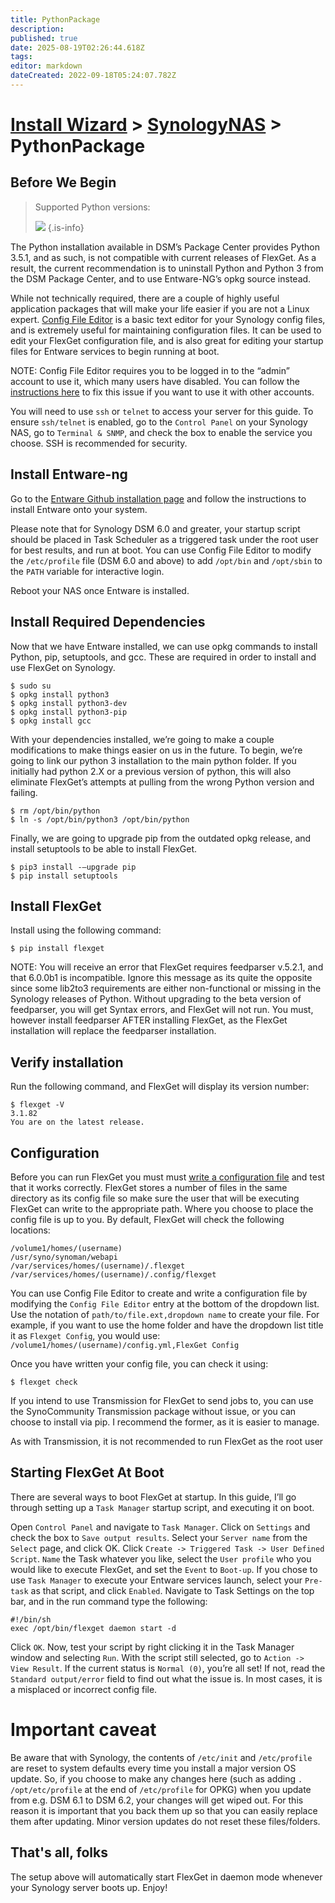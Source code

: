 ```yaml
---
title: PythonPackage
description: 
published: true
date: 2025-08-19T02:26:44.618Z
tags: 
editor: markdown
dateCreated: 2022-09-18T05:24:07.782Z
---
```


# [Install Wizard](/InstallWizard) > [SynologyNAS](/InstallWizard/SynologyNAS) > PythonPackage

## Before We Begin

 > Supported Python versions:
 >
 > ![](https://img.shields.io/pypi/pyversions/flexget?style=for-the-badge&logo=pypi&logoColor=rgb(0%2C%2047%2C%20167)&color=rgb(0%2C%2047%2C%20167))
 {.is-info}

The Python installation available in DSM’s Package Center provides Python 3.5.1, and as such, is not compatible with current releases of FlexGet. As a result, the current recommendation is to uninstall Python and Python 3 from the DSM Package Center, and to use Entware-NG’s opkg source instead.

While not technically required, there are a couple of highly useful application packages that will make your life easier if you are not a Linux expert. [Config File Editor](www.mertymade.com/pkg/20110919/ConfigFileEditor-noarch-14.spk) is a basic text editor for your Synology config files, and is extremely useful for maintaining configuration files. It can be used to edit your FlexGet configuration file, and is also great for editing your startup files for Entware services to begin running at boot.

NOTE: Config File Editor requires you to be logged in to the “admin” account to use it, which many users have disabled. You can follow the [instructions here](https://community.synology.com/enu/forum/17/post/56615?page=5&sort=oldest) to fix this issue if you want to use it with other accounts.

You will need to use `ssh` or `telnet` to access your server for this guide. To ensure `ssh/telnet` is enabled, go to the `Control Panel` on your Synology NAS, go to `Terminal & SNMP`, and check the box to enable the service you choose. SSH is recommended for security.


## Install Entware-ng

Go to the [Entware Github installation page](https://github.com/Entware/Entware-ng/wiki/Install-on-Synology-NAS) and follow the instructions to install Entware onto your system.

Please note that for Synology DSM 6.0 and greater, your startup script should be placed in Task Scheduler as a triggered task under the root user for best results, and run at boot. You can use Config File Editor to modify the `/etc/profile` file (DSM 6.0 and above) to add `/opt/bin` and `/opt/sbin` to the `PATH` variable for interactive login.

Reboot your NAS once Entware is installed.


## Install Required Dependencies

Now that we have Entware installed, we can use opkg commands to install Python, pip, setuptools, and gcc. These are required in order to install and use FlexGet on Synology.
```
$ sudo su
$ opkg install python3
$ opkg install python3-dev
$ opkg install python3-pip
$ opkg install gcc
```

With your dependencies installed, we’re going to make a couple modifications to make things easier on us in the future. To begin, we’re going to link our python 3 installation to the main python folder. If you initially had python 2.X or a previous version of python, this will also eliminate FlexGet’s attempts at pulling from the wrong Python version and failing.
```
$ rm /opt/bin/python
$ ln -s /opt/bin/python3 /opt/bin/python
```
Finally, we are going to upgrade pip from the outdated opkg release, and install setuptools to be able to install FlexGet.
```
$ pip3 install -–upgrade pip
$ pip install setuptools
```
## Install FlexGet

Install using the following command:
```
$ pip install flexget
```
NOTE: You will receive an error that FlexGet requires feedparser v.5.2.1, and that 6.0.0b1 is incompatible. Ignore this message as its quite the opposite since some lib2to3 requirements are either non-functional or missing in the Synology releases of Python. Without upgrading to the beta version of feedparser, you will get Syntax errors, and FlexGet will not run. You must, however install feedparser AFTER installing FlexGet, as the FlexGet installation will replace the feedparser installation.


## Verify installation
Run the following command, and FlexGet will display its version number:

```
$ flexget -V
3.1.82
You are on the latest release.
```

## Configuration
Before you can run FlexGet you must must [write a configuration file](https://flexget.com/Configuration) and test that it works correctly. FlexGet stores a number of files in the same directory as its config file so make sure the user that will be executing FlexGet can write to the appropriate path. Where you choose to place the config file is up to you. By default, FlexGet will check the following locations:
```
/volume1/homes/(username)
/usr/syno/synoman/webapi
/var/services/homes/(username)/.flexget
/var/services/homes/(username)/.config/flexget
```
You can use Config File Editor to create and write a configuration file by modifying the `Config File Editor` entry at the bottom of the dropdown list. Use the notation of `path/to/file.ext,dropdown name` to create your file. For example, if you want to use the home folder and have the dropdown list title it as `Flexget Config`, you would use:
`/volume1/homes/(username)/config.yml,FlexGet Config`

Once you have written your config file, you can check it using:
```
$ flexget check
```
If you intend to use Transmission for FlexGet to send jobs to, you can use the SynoCommunity Transmission package without issue, or you can choose to install via pip. I recommend the former, as it is easier to manage.

As with Transmission, it is not recommended to run FlexGet as the root user


## Starting FlexGet At Boot

There are several ways to boot FlexGet at startup. In this guide, I’ll go through setting up a `Task Manager` startup script, and executing it on boot.

Open `Control Panel` and navigate to `Task Manager`. Click on `Settings` and check the box to `Save output results`. Select your `Server name` from the `Select` page, and click OK. Click `Create -> Triggered Task -> User Defined Script`. `Name` the Task whatever you like, select the `User profile` who you would like to execute FlexGet, and set the `Event` to `Boot-up`. If you chose to use `Task Manager` to execute your Entware services launch, select your `Pre-task` as that script, and click `Enabled`. Navigate to Task Settings on the top bar, and in the run command type the following:
```
#!/bin/sh
exec /opt/bin/flexget daemon start -d
```
Click `OK`. Now, test your script by right clicking it in the Task Manager window and selecting `Run`. With the script still selected, go to `Action -> View Result`. If the current status is `Normal (0)`, you’re all set! If not, read the `Standard output/error` field to find out what the issue is. In most cases, it is a misplaced or incorrect config file.


# Important caveat

Be aware that with Synology, the contents of `/etc/init` and `/etc/profile` are reset to system defaults every time you install a major version OS update. So, if you choose to make any changes here (such as adding `. /opt/etc/profile` at the end of `/etc/profile` for OPKG) when you update from e.g. DSM 6.1 to DSM 6.2, your changes will get wiped out. For this reason it is important that you back them up so that you can easily replace them after updating. Minor version updates do not reset these files/folders.

## That's all, folks
The setup above will automatically start FlexGet in daemon mode whenever your Synology server boots up. Enjoy!